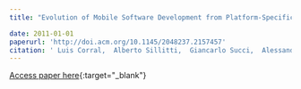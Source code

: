 ```yaml
---
title: "Evolution of Mobile Software Development from Platform-Specific to Web-Based Multiplatform Paradigm"

date: 2011-01-01
paperurl: 'http://doi.acm.org/10.1145/2048237.2157457'
citation: ' Luis Corral,  Alberto Sillitti,  Giancarlo Succi,  Alessandro Garibbo,  Paolo Ramella, &quot;Evolution of Mobile Software Development from Platform-Specific to Web-Based Multiplatform Paradigm.&quot;, 2011.'
---
```

[Access paper here](http://doi.acm.org/10.1145/2048237.2157457){:target="_blank"}
